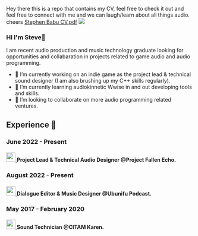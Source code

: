 Hey there this is a repo that contains my CV, feel free to check it out and feel free to connect with me and we can laugh/learn about all things audio. cheers
[Stephen Babu CV.pdf](https://github.com/Babuthetitan/Stephen-Babu-CV/files/11044394/Stephen.Babu.CV.pdf)
<img src="https://avatars.githubusercontent.com/u/105855282?v=4" style="border: 15px;">

### Hi I'm Steve👋
I am recent audio production and music technology graduate looking for opportunities and collabaration in projects related to game audio and audio programming.
- 🔭 I’m currently working on an indie game as the project lead & technical sound designer (I am also brushing up my C++ skills regularly).
- 🌱 I’m currently learning audiokinnetic Wwise in and out developing tools and skills.
- 🤝 I’m looking to collaborate on more audio programming related ventures. 

## Experience 🔭
### June 2022 - Present
<h4 align="align-left">
  <a href="https://skillicons.dev">
    <img src="https://i.ytimg.com/vi/6L7ZnZtdIgk/maxresdefault.jpg" style="width:25px; height:25px;"/>
  </a>
  Project Lead & Technical Audio Designer @<b>Project Fallen Echo</b>.
</h4>

### August 2022 - Present

<h4 align="align-left">
  <a href="https://skillicons.dev">
    <img src="https://stitcher.imgix.net/ffdfbcef138adc29d4c3612d595cce5852d0aa00b6e0ba182098c77ce17b247e?w=600&h=600" style="width:25px; height:25px;"/>
  </a>
  Dialogue Editor & Music Designer @<b>Ubunifu Podcast</b>.
</h4>

### May 2017 - February 2020

<h4 align="align-left">
  <a href="https://skillicons.dev">
    <img src="https://lh3.googleusercontent.com/p/AF1QipND8StW9xf2Fx8RcH6uxSgk6f6PEOxbSgTZzFxx=w1080-h608-p-no-v0" style="width:25px; height:25px;"/>
  </a>
  Sound Technician @<b>CITAM Karen</b>.
</h4>
